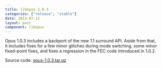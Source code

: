 ```yaml
---
title: libopus 1.0.3
categories: ["release", "stable"]
date: 2013-07-12
layout: post
component: libopus
---
```


Opus 1.0.3 includes a backport of the new 1.1 surround API. Aside from that, it includes fixes
for a few minor glitches during mode switching, some minor fixed-point fixes, and fixes a
regression in the FEC code introduced in 1.0.2.

Source code: [opus-1.0.3.tar.gz](http://downloads.xiph.org/releases/opus/opus-1.0.3.tar.gz)
